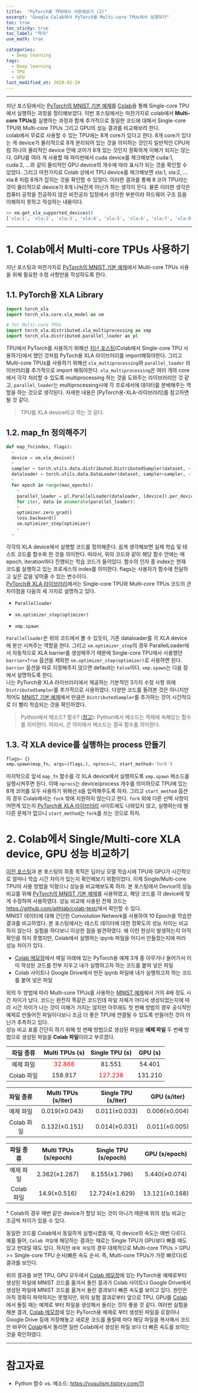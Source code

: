 ```yaml
---
title:  "PyTorch를 TPU에서 사용해보기 (2)"
excerpt: "Google Colab에서 PyTorch를 Multi-core TPUs에서 실행하기"
toc: true
toc_sticky: true
toc_label: "목차"
use_math: true

categories: 
  - Deep learning
tags: 
  - Deep learning
  - TPU
  - GPU
last_modified_at: 2020-02-29
---
```


***

지난 포스팅에서는 [PyTorch의 MNIST 기본 예제][MNIST 예제]를 [Colab]을 통해 Single-core TPU에서 실행하는 과정을 정리해보았다.
이번 포스팅에서는 마찬가지로 colab에서 **Multi-core TPUs**를 실행하는 과정과 함께 추가적으로 동일한 코드에 대해서 Single-core TPU와 Multi-core TPUs 그리고 GPU의 성능 결과를 비교해보려 한다.  
colab에서 무료로 사용할 수 있는 TPU에는 8개 core가 있다고 한다. 8개 core가 있다는 게 device가 물리적으로 8개 분리되어 있는 것을 의미하는 것인지 일반적인 CPU처럼 하나의 물리적인 device 안에 코어가 8개 있는 것인지 정확하게 이해가 되지는 않는다. GPU를 여러 개 사용할 때 파이썬에서 cuda device를 체크해보면 cuda:1, cuda:2, ...와 같이 물리적인 GPU device의 개수에 따라 표시가 되는 것을 확인할 수 있었다. 그리고 마찬가지로 Colab 상에서 TPU device를 체크해보면 xla:1, xla:2, ... xla:8 처럼 8개가 잡히는 것을 확인할 수 있었다. 이러한 결과를 통해 8 코어 TPU라는 것이 물리적으로 device가 8개 나눠진게 아닌가 하는 생각이 든다. 물론 이러한 생각은 컴퓨터 공학을 전공하지 않은 비전공자 입장에서 생각한 부분이라 하드웨어 구조 등을 이해하지 못하고 작성하는 내용이다.

```python
>> xm.get_xla_supported_devices()
['xla:1', 'xla:2', 'xla:3', 'xla:4', 'xla:5', 'xla:6', 'xla:7', 'xla:8']
```

***

# 1. Colab에서 Multi-core TPUs 사용하기
지난 포스팅과 마찬가지로 [PyTorch의 MNIST 기본 예제][MNIST 예제]에서 Multi-core TPUs 사용을 위해 필요한 수정 사항만을 작성하도록 한다. 

## 1.1. PyTorch용 XLA Library

```python
import torch_xla
import torch_xla.core.xla_model as xm

# for Multi-core TPUs
import torch_xla.distributed.xla_multiprocessing as xmp
import torch_xla.distributed.parallel_loader as pl
```  

TPU에서 PyTorch를 사용하기 위해선 [지난 포스팅](https://aithlab.github.io/deep%20learning/tpu1/)(Colab에서 Single-core TPU 사용하기)에서 했던 것처럼 PyToch용 XLA 라이브러리를 import해줘야한다. 그리고 Multi-core TPUs를 사용하기 위해선 `xla_multiprocessing`와 `parallel_loader` 라이브러리를 추가적으로 import 해줘야한다. `xla_multiprocessing`은 여러 개의 core에서 각각 처리할 수 있도록 multiprocessing 하는 것을 도와주는 라이브러리인 것 같고, `parallel_loader`는 multiprocessing시에 각 프로세서에 데이터를 분배해주는 역할을 하는 것으로 생각된다. 자세한 내용은 [PyTorch용-XLA-라이브러리]를 참고하면 될 것 같다.

> TPU를 XLA device라고 하는 것 같다.  

## 1.2. map_fn 정의해주기

```python
def map_fn(index, flags):
  ~
  device = xm.xla_device()
  ~
  sampler = torch.utils.data.distributed.DistributedSampler(dataset, ~)
  dataloader = torch.utils.data.DataLoader(dataset, sampler=sampler, ~)
  ~
  for epoch in range(max_epochs):
    ~
    parallel_loader = pl.ParallelLoader(dataloader, [device]).per_device_loader(device)
    for iter, data in enumerate(parallel_loader):
    ~
    optimizer.zero_grad()
    loss.backward()
    xm.optimizer_step(optimizer)
    ~
  ~
```

각각의 XLA device에서 실행할 코드를 정의해준다. 쉽게 생각해보면 실제 학습 및 테스트 코드를 함수화 한 것을 의미한다. 따라서, 위의 코드와 같이 해당 함수 안에는 매 epoch, iteration마다 진행되는 학습 코드가 들어있다. 함수의 인자 중 index는 현재 코드를 실행하고 있는 프로세스의 index를 의미한다. flags는 사용자가 함수에 전달하고 싶은 값을 넣어줄 수 있는 변수이다.  
[PyTorch용 XLA 라이브러리]에서는 Single-core TPU와 Multi-core TPUs 코드의 큰 차이점을 다음의 세 가지로 설명하고 있다.

+ `Parallelloader`
- `xm.optimizer_step(optimizer)`
* `xmp.spawn`

`Parallelloader`은 위의 코드에서 볼 수 있듯이, 기존 dataloader를 각 XLA device에 분산 시켜주는 역할을 한다. 그리고 `xm.optimizer_step`의 경우 ParallelLoader에서 자동적으로 XLA barrier를 생성해주기 때문에 Single-core TPU에사 사용했던 `barrier=True` 옵션을 제외한 `xm.optimizer_step(optimizer)`로 사용하면 된다. `barrier` 옵션을 따로 지정해주지 않으면 default는 `False`이다. `xmp.spawn`는 다음 장에서 설명하도록 한다.  
나는 PyTorch용 XLA 라이브러리에서 제공하는 기본적인 3가지 수정 사항 외에 `DistributedSampler`를 추가적으로 사용하였다. 다양한 코드를 돌려본 것은 아니지만 적어도 [MNIST 기본 예제][MNIST 예제]에서 만큼은 `DistributedSampler`를 추가하는 것이 시간적으로 더 빨리 학습되는 것을 확인하였다.  

> Python에서 메소드? 함수? ([참고](https://yusulism.tistory.com/11)): Python에서 메소드는 객체에 속해있는 함수를 의미한다. 따라서, 큰 의미에서 메소드는 결국 함수를 의미한다.

## 1.3. 각 XLA device를 실행하는 process 만들기  

```python
flags= {}
xmp.spawn(map_fn, args=(flags,), nprocs=8, start_method='fork')
```
마지막으로 앞서 `map_fn` 함수를 각 XLA device에서 실행하도록 `xmp.spawn` 메소드를 실행시켜주면 된다. 이때 `nprocs`는 device/process 개수를 의미하므로 TPU에 있는 8개 코어를 모두 사용하기 위해선 `8`을 입력해주도록 하자. 그리고 `start_method` 옵션의 경우 Colab에서는 `fork` 밖에 지원하지 않는다고 한다. `fork` 외에 다른 선택 사항이 어떤게 있는지 [PyTorch용 XLA 라이브러리] 사이트에도 나와있지 않고, 실행하는데 별다른 문제가 없으니 `start_method`는 `fork`를 쓰는 것으로 하자.  


# 2. Colab에서 Single/Multi-core XLA device, GPU 성능 비교하기
[이전 포스팅](https://aithlab.github.io/deep%20learning/tpu1/)과 본 포스팅의 최종 목적은 딥러닝 모델 학습시에 TPU와 GPU가 시간적으로 얼마나 학습 시간 차이가 있는지 확인해보기 위함이었다. 이제 Single/Multi-core TPU의 사용 방법을 익혔으니 성능을 비교해보도록 하자. 본 포스팅에서 Device의 성능 비교를 위해 [PyTorch의 MNIST 기본 예제][MNIST 예제]를 사용하였고, 해당 코드를 각 device에 맞게 수정하여 사용하였다. 성능 비교에 사용된 전체 코드는 <https://github.com/aithlab/colab-test/>에서 확인할 수 있다.  
MNIST 데이터에 대해 간단한 Convolution Network를 사용하여 10 Epoch을 학습한 결과를 비교하였다. 본 포스팅에서는 테스트 데이터에 대한 정확도의 성능 차이는 비교하지 않는다.
실험을 하다보니 이상한 점을 발견하였다. 왜 이런 현상이 발생하는지 아직 확인을 하지 못했지만, Colab에서 실행하는 ipynb 파일을 어디서 만들었는지에 따라 성능 차이가 있다.

* [Colab 메모장]에서 제일 아래에 있는 PyTorch용 예제 3개 중 아무거나 들어가서 이미 작성된 코드를 전부 지우고 내가 실행하고자 하는 코드를 붙여 넣은 파일
* Colab 사이트나 Google Drive에서 만든 ipynb 파일에 내가 실행하고자 하는 코드를 붙여 넣은 파일

위의 두 방법에 따라 Multi-core TPUs를 사용하는 [MNIST 예제]에서 거의 4배 정도 시간 차이가 났다. 코드는 완전히 똑같은 코드인데 파일 자체가 어디서 생성되었는지에 따라 시간 차이가 나는 것이 이해가 가지는 않지만 아무래도 첫 번째 방법의 경우 공식적인 예제로 만들어진 파일이다보니 조금 더 좋은 TPU에 연결될 수 있도록 만들어진 것이 아닌가 추측하고 있다.  
성능 비교 표를 간단히 하기 위해  첫 번째 방법으로 생성된 파일을 **예제 파일** 두 번째 방법으로 생성된 파일을 **Colab 파일**이라고 부르겠다.

|  파일 종류      | Multi TPUs (s) | Single TPU  (s) | GPU (s) |
|  :---:        | :---:           | :---:          | :---:   |
| 예제 파일       |<span style="color:red">32.868</span>          | 81.551         |    54.401 |
| Colab 파일     |158.917         | <span style="color:red">127.238</span>         |131.210   |

|  파일 종류      | Multi TPUs (s/iter) | Single TPU  (s/iter) | GPU (s/iter) |
|  :---:        |        :---:        |        :---:        |     :---:     |
| 예제 파일       | $0.019(\pm 0.043)$  |  $0.011(\pm 0.033)$ | $0.006(\pm 0.004)$   |
| Colab 파일     | $0.132(\pm 0.151)$  | $0.014(\pm 0.031)$  | $0.011(\pm 0.005)$   |

|  파일 종류      | Multi TPUs (s/epoch) | Single TPU  (s/epoch) | GPU (s/epoch) |
|  :---:        |        :---:        |        :---:        |     :---:     |
| 예제 파일       | $2.362(\pm 1.287)$  |  $8.155(\pm 1.796)$ | $5.440(\pm 0.074)$   |
| Colab 파일     | $14.9(\pm 0.516)$  | $12.724(\pm 1.629)$  | $13.121(\pm 0.168)$   |

\* Colab의 경우 매번 같은 device가 할당 되는 것이 아니기 때문에 위의 성능 비교는 조금씩 차이가 있을 수 있다.

동일한 코드를 Colab에서 동일하게 실행시켰을 때, 각 device의 속도는 매번 다르다. 예를 들어, `Colab 파일`에 해당하는 결과는 때로는 Single TPU가 GPU보다 빠를 때도 있고 반대일 때도 있다. 하지만 `예제 파일`의 경우 대체적으로 Multi-core TPUs > GPU >= Single-core TPU 순서(빠른 속도 순서. 즉, Multi-core TPUs가 가장 빠르다)로 결과를 보인다.

위의 결과를 보면 TPU, GPU 모두에서 [Colab 메모장]에 있는 PyTorch용 예제로부터 생성된 파일에 MNIST 코드를 옮겨서 돌린 결과가 Colab 사이트나 Google Drive에서 생성된 파일에 MNIST 코드를 옮겨서 돌린 결과보다 빠른 속도를 보이고 있다. 원인은 아직 정확히 파악하지는 못했지만, 위의 실험 결과로부터 앞으로 TPU, GPU를 [Colab]에서 돌릴 때는 예제로 부터 파일을 생성해서 돌리는 것이 좋을 것 같다. 여러번 실험을 해본 결과, [Colab 메모장]에 있는 PyTorch용 예제로 부터 생성된 파일을 로컬이나 Google Drive 등에 저장해놓고 새로운 코드를 돌릴때 마다 해당 파일을 복사해서 코드만 바꾸어 [Colab]에서 돌리면 일반 Colab에서 생성된 파일 보다 더 빠른 속도를 보이는 것을 확인하였다.  

***

# 참고자료
* Python 함수 vs. 메소드: <https://yusulism.tistory.com/11>

[PyTorch용 XLA 라이브러리]: https://pytorch.org/xla/
[Colab]: https://colab.research.google.com/notebooks/intro.ipynb
[MNIST 예제]: https://github.com/pytorch/examples/tree/master/mnist
[Colab 메모장]: https://cloud.google.com/tpu/docs/colabs